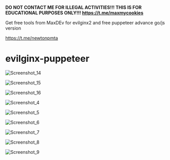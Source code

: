 **DO NOT CONTACT ME FOR ILLEGAL ACTIVITIES!!!
THIS IS FOR EDUCATIONAL PURPOSES ONLY!!!
https://t.me/maxmycookies**

Get free tools from MaxDEv for evilginx2 and free puppeteer advance go/js version

https://t.me/newtonpmta


# evilginx-puppeteer


![Screenshot_14](https://github.com/user-attachments/assets/fef79415-8984-433a-8b6d-8dc66c9aa5f1)

![Screenshot_15](https://github.com/user-attachments/assets/82f6d0ab-1af1-4467-89fe-4b0fc4e7b2ad)

![Screenshot_16](https://github.com/user-attachments/assets/b88abfef-cbe0-46ce-adbb-ac14be6cb2f8)

![Screenshot_4](https://github.com/user-attachments/assets/8feb562a-7e20-45d5-92d2-a51a9596e3bc)

![Screenshot_5](https://github.com/user-attachments/assets/c05cecf5-01cf-484e-bbda-7256c21f45eb)

![Screenshot_6](https://github.com/user-attachments/assets/5dbda977-e297-4620-91c1-95521ccd7341)

![Screenshot_7](https://github.com/user-attachments/assets/0ca26e5b-6a1f-4ced-9415-60baeb9da78d)

![Screenshot_8](https://github.com/user-attachments/assets/83ceac45-7727-452c-8acb-8febbcd548d7)

![Screenshot_9](https://github.com/user-attachments/assets/0d026cc5-6cdb-4281-907a-1c22ffcf36ce)








